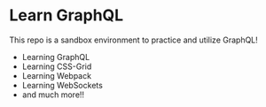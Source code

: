 # Learn GraphQL

This repo is a sandbox environment to practice and utilize GraphQL!
- Learning GraphQL
- Learning CSS-Grid
- Learning Webpack
- Learning WebSockets
- and much more!!
